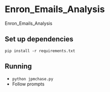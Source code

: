 # Enron_Emails_Analysis
Enron_Emails_Analysis

## Set up dependencies
`pip install -r requirements.txt`

## Running
- `python jpmchase.py`
- Follow prompts
